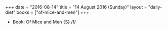 +++
date = "2016-08-14"
title = "14 August 2016 (Sunday)"
layout = "daily-diet"
books = ["of-mice-and-men"]
+++


* Book: Of Mice and Men {S} /f/
